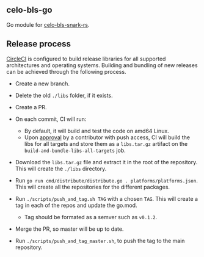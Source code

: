 celo-bls-go
-----------

Go module for [celo-bls-snark-rs](https://github.com/celo-org/celo-bls-snark-rs/).

## Release process 

[CircleCI] is configured to build release libraries for all supported architectures and operating
systems. Building and bundling of new releases can be achieved through the following process.

* Create a new branch.
* Delete the old `./libs` folder, if it exists.
* Create a PR.
* On each commit, CI will run:
    * By default, it will build and test the code on amd64 Linux.
    * Upon [approval] by a contributor with push access, CI will build the libs for all targets and store them as a `libs.tar.gz` artifact on the `build-and-bundle-libs-all-targets` job.

* Download the `libs.tar.gz` file and extract it in the root of the repository. This will create the `./libs` directory.
* Run `go run cmd/distribute/distribute.go . platforms/platforms.json`. This will create all the repositories for the different packages.
* Run `./scripts/push_and_tag.sh TAG` with a chosen `TAG`. This will create a tag in each of the repos and update the go.mod.
    * Tag should be formated as a semver such as `v0.1.2`.
* Merge the PR, so master will be up to date.
* Run `./scripts/push_and_tag_master.sh`, to push the tag to the main repository.

[CircleCI]: https://app.circleci.com/pipelines/github/celo-org/celo-bls-go
[approval]: https://circleci.com/docs/2.0/workflows/#holding-a-workflow-for-a-manual-approval
